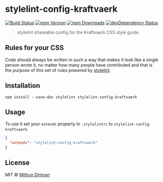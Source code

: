 # stylelint-config-kraftvaerk

[![Build Status](https://img.shields.io/travis/kraftvaerk/stylelint-config-kraftvaerk/master.svg?style=flat-square)](https://travis-ci.org/kraftvaerk/stylelint-config-kraftvaerk) [![npm Version](https://img.shields.io/npm/v/stylelint-config-kraftvaerk.svg?style=flat-square)](https://www.npmjs.com/package/stylelint-config-kraftvaerk) [![npm Downloads](https://img.shields.io/npm/dm/stylelint-config-kraftvaerk.svg?style=flat-square)](https://www.npmjs.com/package/stylelint-config-kraftvaerk) [![devDependency Status](https://img.shields.io/david/dev/kraftvaerk/stylelint-config-kraftvaerk.svg?style=flat-square)](https://david-dm.org/kraftvaerk/stylelint-config-kraftvaerk/?type=dev)

> stylelint shareable config for the Kraftvaerk CSS style guide

## Rules for your CSS

Code should always be written in such a way that makes it look like a single person wrote it, no matter how many people have contributed and that is the purpose of this set of rules powered by [stylelint](https://stylelint.io/).

## Installation

```
npm install --save-dev stylelint stylelint-config-kraftvaerk
```

## Usage

To use it set your `extends` property in `.stylelintrc` to `stylelint-config-kraftvaerk`.

```json
{
  "extends": "stylelint-config-kraftvaerk"
}
```

## License

MIT © [Mithun Dhiman](http://mi2oon.com/)
